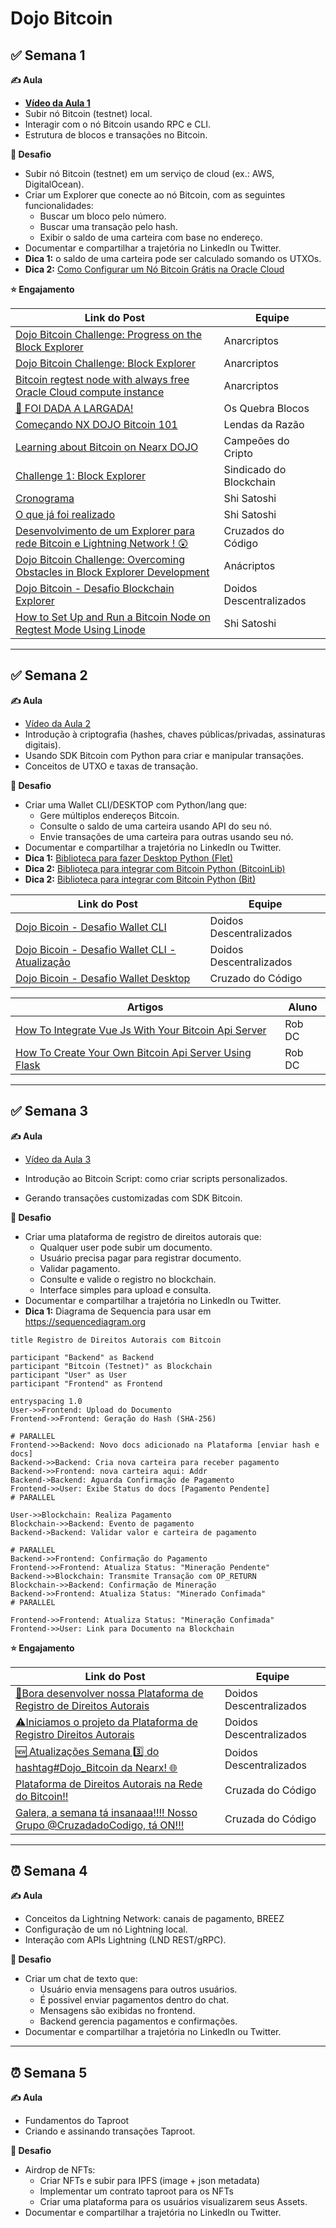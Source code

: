 # Dojo Bitcoin

## ✅ Semana 1

**✍️ Aula**

- **[Vídeo da Aula 1](https://www.youtube.com/watch?v=8NylsXut8-M)**
- Subir nó Bitcoin (testnet) local.
- Interagir com o nó Bitcoin usando RPC e CLI.
- Estrutura de blocos e transações no Bitcoin.

**🤺 Desafio**

- Subir nó Bitcoin (testnet) em um serviço de cloud (ex.: AWS, DigitalOcean).
- Criar um Explorer que conecte ao nó Bitcoin, com as seguintes funcionalidades:
  - Buscar um bloco pelo número.
  - Buscar uma transação pelo hash.
  - Exibir o saldo de uma carteira com base no endereço.
- Documentar e compartilhar a trajetória no LinkedIn ou Twitter.
- **Dica 1:** o saldo de uma carteira pode ser calculado somando os UTXOs.
- **Dica 2:** [Como Configurar um Nó Bitcoin Grátis na Oracle Cloud](https://medium.com/@mauricio.doerr/bitcoin-regtest-node-with-always-free-oracle-cloud-compute-instance-e7412dd0f902)

**⭐️ Engajamento**

| Link do Post                                                                                                                                                                                                        | Equipe                  |
| ------------------------------------------------------------------------------------------------------------------------------------------------------------------------------------------------------------------- | ----------------------- |
| [Dojo Bitcoin Challenge: Progress on the Block Explorer](https://www.linkedin.com/posts/zackson-pessoa_bitcoin-blockchain-development-activity-7284287815385833473-Je5f?utm_source=share&utm_medium=member_desktop) | Anarcriptos             |
| [Dojo Bitcoin Challenge: Block Explorer](https://www.linkedin.com/posts/zackson-pessoa_introdução-ao-dojo-bitcoin-activity-7283916576972546048-SEJ1/?utm_source=share&utm_medium=member_desktop)                    | Anarcriptos             |
| [Bitcoin regtest node with always free Oracle Cloud compute instance](https://medium.com/@mauricio.doerr/bitcoin-regtest-node-with-always-free-oracle-cloud-compute-instance-e7412dd0f902)                          | Anarcriptos             |
| [🚀 FOI DADA A LARGADA! ](https://www.linkedin.com/posts/oguilhermecss_softwaredevelopment-bitcoin-blockexplorer-activity-7283987796556476416-fWJF/?utm_source=share&utm_medium=member_desktop)                     | Os Quebra Blocos        |
| [Começando NX DOJO Bitcoin 101](https://www.linkedin.com/posts/vanessabarros-tech_come%C3%A7ando-nx-dojo-bitcoin-101-metas-do-dojo-activity-7282157167636287488-9U6H?utm_source=share&utm_medium=member_desktop)    | Lendas da Razão         |
| [Learning about Bitcoin on Nearx DOJO](https://www.linkedin.com/posts/mauriciodoerr_bitcoin-regtest-node-with-always-free-oracle-activity-7283312672475860993--1iH?utm_source=share&utm_medium=member_desktop)      | Campeões do Cripto      |
| [Challenge 1: Block Explorer](https://www.linkedin.com/feed/update/urn:li:activity:7284354684796964864/)                                                                                                            | Sindicado do Blockchain |
| [Cronograma](https://www.linkedin.com/posts/emanoel-oliveira-br_dojo-bitcoin-nearx-activity-7284241022400827392-T7Bi?)                                                                                              | Shi Satoshi             |
| [O que já foi realizado](https://www.linkedin.com/posts/emanoel-oliveira-br_bitcoin-blockchain-inovaaexaeto-activity-7284398852554592256-H1qC/)                                                                     | Shi Satoshi             |
| [Desenvolvimento de um Explorer para rede Bitcoin e Lightning Network ! 😲](https://www.linkedin.com/posts/marciomoraisoficial_bitcoin-blockchain-tecnologia-activity-7284595376441974784-AZuq/)                    | Cruzados do Código      |
| [Dojo Bitcoin Challenge: Overcoming Obstacles in Block Explorer Development](https://www.linkedin.com/posts/zackson-pessoa_softwaredevelopment-bitcoin-blockexplorer-activity-7284721160909447169-9OHB/)            | Anácriptos              |
| [Dojo Bitcoin - Desafio Blockchain Explorer](https://www.linkedin.com/posts/kledenilson_doidosabrdescentralizados-nearx-bitcoin-activity-7285334686816440320-t_fu/)                                                 | Doidos Descentralizados |
| [How to Set Up and Run a Bitcoin Node on Regtest Mode Using Linode](https://medium.com/@pavusa/how-to-set-up-and-run-a-bitcoin-node-on-regtest-mode-using-linode-508c355bf1c3)                                      |  Shi Satoshi             |

---

## ✅ Semana 2

**✍️ Aula**

- [Vídeo da Aula 2](https://www.youtube.com/watch?v=eRlOK_uNXRA)
- Introdução à criptografia (hashes, chaves públicas/privadas, assinaturas digitais).
- Usando SDK Bitcoin com Python para criar e manipular transações.
- Conceitos de UTXO e taxas de transação.

**🤺 Desafio**

- Criar uma Wallet CLI/DESKTOP com Python/lang que:
  - Gere múltiplos endereços Bitcoin.
  - Consulte o saldo de uma carteira usando API do seu nó.
  - Envie transações de uma carteira para outras usando seu nó.
- Documentar e compartilhar a trajetória no LinkedIn ou Twitter.
- **Dica 1:** [Biblioteca para fazer Desktop Python (Flet)](https://flet.dev)
- **Dica 2:** [Biblioteca para integrar com Bitcoin Python (BitcoinLib)](https://github.com/1200wd/bitcoinlib)
- **Dica 2:** [Biblioteca para integrar com Bitcoin Python (Bit)](https://ofek.dev/bit/)

| Link do Post                                                                                                                                                                                                        | Equipe                  |
| ------------------------------------------------------------------------------------------------------------------------------------------------------------------------------------------------------------------- | ----------------------- |
| [Dojo Bicoin - Desafio Wallet CLI](https://www.linkedin.com/posts/kledenilson_walletabrcli-blockchain-doidosabrdescentralizados-activity-7286739091105177603-g89o/)                                                 | Doidos Descentralizados |
| [Dojo Bicoin - Desafio Wallet CLI - Atualização](https://www.linkedin.com/posts/kledenilson_walletabrcli-blockchain-doidosabrdescentralizados-activity-7287805329881337856-U76z/)                                  | Doidos Descentralizados | 
| [Dojo Bicoin - Desafio Wallet Desktop](https://www.linkedin.com/posts/luanhsl_python-bitcoin-oracle-activity-7288342746015166464-Bn9s?utm_source=share&utm_medium=member_desktop)                                   | Cruzado do Código       |

| Artigos                                                                                                                                                                                                        | Aluno                  |
| ------------------------------------------------------------------------------------------------------------------------------------------------------------------------------------------------------------------- | ----------------------- |
| [How To Integrate Vue Js With Your Bitcoin Api Server](https://medium.com/@pavusa/how-to-integrate-vue-js-with-your-bitcoin-api-server-9a30118b16ab) | Rob DC                   |
| [How To Create Your Own Bitcoin Api Server Using Flask](https://medium.com/@pavusa/how-to-create-your-own-bitcoin-api-server-using-flask-7023d2f55ae4) | Rob DC                   |

---

## ✅ Semana 3

**✍️ Aula**

- [Vídeo da Aula 3](https://youtu.be/-iinbu4NY3k)

- Introdução ao Bitcoin Script: como criar scripts personalizados.
- Gerando transações customizadas com SDK Bitcoin.

**🤺 Desafio**

- Criar uma plataforma de registro de direitos autorais que:
  - Qualquer user pode subir um documento.
  - Usuário precisa pagar para registrar documento.
  - Validar pagamento.
  - Consulte e valide o registro no blockchain.
  - Interface simples para upload e consulta.
- Documentar e compartilhar a trajetória no LinkedIn ou Twitter.
- **Dica 1:** Diagrama de Sequencia para usar em https://sequencediagram.org


```
title Registro de Direitos Autorais com Bitcoin

participant "Backend" as Backend
participant "Bitcoin (Testnet)" as Blockchain
participant "User" as User
participant "Frontend" as Frontend

entryspacing 1.0
User->>Frontend: Upload do Documento
Frontend->>Frontend: Geração do Hash (SHA-256)

# PARALLEL
Frontend->>Backend: Novo docs adicionado na Plataforma [enviar hash e docs]
Backend->>Backend: Cria nova carteira para receber pagamento
Backend->>Frontend: nova carteira aqui: Addr
Backend->Backend: Aguarda Confirmação de Pagamento
Frontend->>User: Exibe Status do docs [Pagamento Pendente]
# PARALLEL

User->>Blockchain: Realiza Pagamento
Blockchain->>Backend: Evento de pagamento
Backend->Backend: Validar valor e carteira de pagamento

# PARALLEL
Backend->>Frontend: Confirmação do Pagamento
Frontend->>Frontend: Atualiza Status: "Mineração Pendente"
Backend->>Blockchain: Transmite Transação com OP_RETURN
Blockchain->>Backend: Confirmação de Mineração
Backend->>Frontend: Atualiza Status: "Minerado Confimada"
# PARALLEL

Frontend->>Frontend: Atualiza Status: "Mineração Confimada"
Frontend->>User: Link para Documento na Blockchain
```


**⭐️ Engajamento**

| Link do Post                                                                                                                                                                                                        | Equipe                  |
| ------------------------------------------------------------------------------------------------------------------------------------------------------------------------------------------------------------------- | ----------------------- |
| [🚀Bora desenvolver nossa Plataforma de Registro de Direitos Autorais](https://www.linkedin.com/posts/kledenilson_dojoabrbitcoin-blockchaini-blockabrexplorer-activity-7288174718132609026-qoiq/)                   | Doidos Descentralizados |
| [⚠️Iniciamos o projeto da Plataforma de Registro Direitos Autorais](https://www.linkedin.com/posts/kledenilson_dojoabrbitcoin-blockchaini-bitcoin-activity-7288586026002898945-KWAZ/)                               | Doidos Descentralizados |
| [🆕 Atualizações Semana 3️⃣ do hashtag#Dojo_Bitcoin da Nearx! 🌐 ](https://www.linkedin.com/posts/kledenilson_dojoabrbitcoin-dojoabrbitcoin-blockchainabrexplorer-activity-7290001007801999361-47gO/)                               | Doidos Descentralizados |
| [Plataforma de Direitos Autorais na Rede do Bitcoin!!](https://www.linkedin.com/posts/marciomoraisoficial_cruzadadocodigo-nearx-nearx-activity-7290482352135299072-RRnL/?utm_source=share&utm_medium=member_desktop)                               | Cruzada do Código |
| [Galera, a semana tá insanaaa!!!! Nosso Grupo @CruzadadoCodigo, tá ON!!!](https://www.linkedin.com/posts/marciomoraisoficial_nearx-app-app-activity-7289972327520301056-PElj/?utm_source=share&utm_medium=member_desktop)                               | Cruzada do Código |

---

## ⏰ Semana 4

**✍️ Aula**

- Conceitos da Lightning Network: canais de pagamento, BREEZ
- Configuração de um nó Lightning local.
- Interação com APIs Lightning (LND REST/gRPC).

**🤺 Desafio**

- Criar um chat de texto que:
  - Usuário envia mensagens para outros usuários.
  - É possivel enviar pagamentos dentro do chat.
  - Mensagens são exibidas no frontend.
  - Backend gerencia pagamentos e confirmações.
- Documentar e compartilhar a trajetória no LinkedIn ou Twitter.

---

## ⏰ Semana 5

**✍️ Aula**

- Fundamentos do Taproot
- Criando e assinando transações Taproot.

**🤺 Desafio**

- Airdrop de NFTs:
  - Criar NFTs e subir para IPFS (image + json metadata)
  - Implementar um contrato taproot para os NFTs
  - Criar uma plataforma para os usuários visualizarem seus Assets.
- Documentar e compartilhar a trajetória no LinkedIn ou Twitter.
